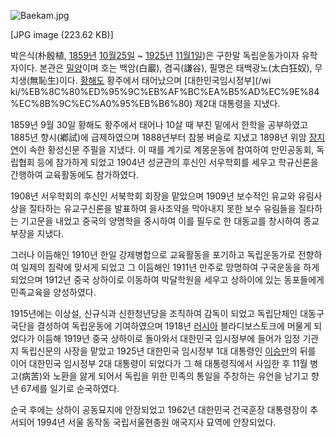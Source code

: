 ![Baekam.jpg](//rv.wkcdn.net/http://rigvedawiki.net/r1/pds/Baekam.jpg)

[JPG image (223.62 KB)]

  
박은식(朴殷植, [1859년](1859%EB%85%84.md) [10월25일](10%EC%9B%94%2025%EC%9D%BC.md) ~ [1925년](1925%EB%85%84.md) [11월1일](11%EC%9B%94%201%EC%9D%BC.md))은 구한말 독립운동가이자 유학자이다. 본관은
[밀양](%EB%B0%80%EC%96%91.md)이며 호는 백암(白巖), 겸곡(謙谷), 필명은 태백광노(太白狂奴),
무치생(無恥生)이다. [황해도](%ED%99%A9%ED%95%B4%EB%8F%84.md) 황주에서 태어났으며 [대한민국임시정부](/wi
ki/%EB%8C%80%ED%95%9C%EB%AF%BC%EA%B5%AD%EC%9E%84%EC%8B%9C%EC%A0%95%EB%B6%80)
제2대 대통령을 지냈다.

1859년 9월 30일 황해도 황주에서 태어나 10살 때 부친 밑에서 한학을 공부하였고 1885년 향시(鄕試)에 급제하였으며 1888년부터
참봉 벼슬로 지냈고 1898년 위암 [장지연](%EC%9E%A5%EC%A7%80%EC%97%B0.md)이 속한 황성신문 주필을 지냈다.
이 때를 계기로 계몽운동에 참여하여 만민공동회, 독립협회 등에 참가하게 되었고 1904년 성균관의 후신인 서우학회를 세우고 학규신론을
간행하여 교육활동에도 참가하였다.

1908년 서우학회의 후신인 서북학회 회장을 맡았으며 1909년 보수적인 유교와 유림사상을 질타하는 유교구신론을 발표하여 을사조약을 막아내지
못한 보수 유림들을 질타하는 기고문을 내었고 중국의 양명학을 중시하여 이를 필두로 한 대동교를 창시하여 종교부장을 지냈다.

그러나 이듬해인 1910년 한일 강제병합으로 교육활동을 포기하고 독립운동가로 전향하여 일제의 침략에 맞서게 되었고 그 이듬해인 1911년
만주로 망명하여 구국운동을 하게 되었으며 1912년 중국 상하이로 이동하여 박달학원을 세우고 상하이에 있는 동포들에게 민족교육을 양성하였다.

1915년에는 이상설, 신규식과 신한청년당을 조직하여 감독이 되었고 독립단체인 대동구국단을 결성하여 독립운동에 기여하였으며 1918년
[러시아](%EB%9F%AC%EC%8B%9C%EC%95%84.md) 블라디보스토크에 머물게 되었다가 이듬해 1919년 중국 상하이로
돌아와서 대한민국 임시정부에 들어가 임정 기관지 독립신문의 사장을 맡았고 1925년 대한민국 임시정부 1대 대통령인
[이승만](%EC%9D%B4%EC%8A%B9%EB%A7%8C.md)의 뒤를 이어 대한민국 임시정부 2대 대통령이 되었다가 그 해
대통령직에서 사임한 후 11월 병고(病苦)와 노환을 앓게 되어서 독립을 위한 민족의 통일을 주창하는 유언을 남기고 향년 67세를 일기로
순국하였다.

순국 후에는 상하이 공동묘지에 안장되었고 1962년 대한민국 건국훈장 대통령장이 추서되어 1994년 서울 동작동 국립서울현충원 애국지사
묘역에 안장되었다.

